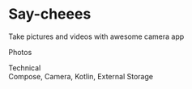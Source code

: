 # Say-cheees
Take pictures and videos with awesome camera app


Photos                         


Technical                                     
Compose, Camera, Kotlin, External Storage
